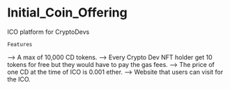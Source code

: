 # Initial_Coin_Offering
ICO platform for CryptoDevs

```
Features
```

--> A max of 10,000 CD tokens.
--> Every Crypto Dev NFT holder get 10 tokens for free but they would have to pay the gas fees.
--> The price of one CD at the time of ICO is 0.001 ether.
--> Website that users can visit for the ICO.
